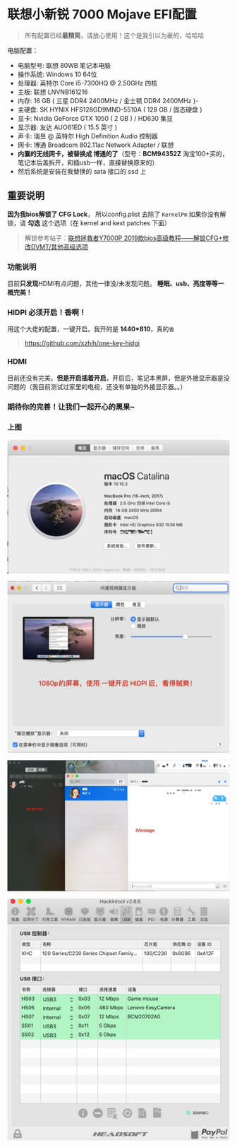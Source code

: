 # 联想小新锐 7000 Mojave EFI配置

> 所有配置已经**最精简**，请放心使用！这个是我引以为豪的，哈哈哈

电脑配置：

- 电脑型号: 联想 80WB 笔记本电脑
- 操作系统: Windows 10 64位
-  处理器: 英特尔 Core i5-7300HQ @ 2.50GHz 四核
-    主板: 联想 LNVNB161216
-    内存: 16 GB ( 三星 DDR4 2400MHz / 金士顿 DDR4 2400MHz )-
-  主硬盘: SK HYNIX HFS128GD9MND-5510A ( 128 GB / 固态硬盘 )
-    显卡: Nvidia GeForce GTX 1050 ( 2 GB ) / HD630 集显
-  显示器: 友达 AUO61ED ( 15.5 英寸  )
-    声卡: 瑞昱  @ 英特尔 High Definition Audio 控制器
- 网卡: 博通 Broadcom 802.11ac Network Adapter / 联想
- **内置的无线网卡，被替换成 博通的了**（型号：**BCM94352Z** 淘宝100+买的，笔记本后盖拆开，和插usb一样，直接替换原来的）
- 然后系统是安装在我替换的 sata 接口的 ssd 上



## 重要说明

**因为我bios解锁了 CFG Lock**， 所以config.plist 去除了 `KernelPm`  如果你没有解锁，请 **勾选** 这个选项（在 kernel and kext patches 下面）
> 解锁参考帖子：[联想拯救者Y7000P 2019款bios高级教程——解锁CFG+修改DVMT/其他高级选项](http://bbs.pcbeta.com/forum.php?mod=viewthread&tid=1845189&highlight=y700)

### 功能说明

目前**只发现**HDMI有点问题，其他一律没/未发现问题。 **睡眠、usb、亮度等等一概完美！**

### HIDPI 必须开启！香啊！

用这个大佬的配置，一键开启。我开的是  **1440*810**，真的`香`

> https://github.com/xzhih/one-key-hidpi



### HDMI

目前还没有完美。**但是开启插着开启**，开启后，笔记本黑屏，但是外接显示器是没问题的（我目前测试过家里的电视，还没有单独的外接显示器。。）



### 期待你的完善！让我们一起开心的黑果~



### 上图

![关于](./screenshots/0082zybply1gc64dijyn1j30wo0jq41f.jpg)

![屏幕](./screenshots/0082zybply1gc64dn2y0ej310s0scjvj.jpg)

![facetime](./screenshots/0082zybply1gc64dw28btj31ev0u00xf.jpg)

![Xnip2019-11-24_09-21-36](./screenshots/0082zybply1gc64ebiig1j30fu0h8n11.jpg)
